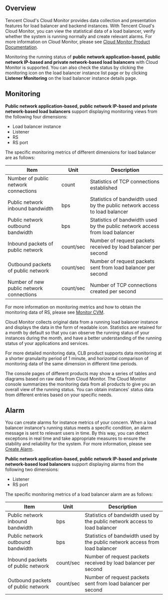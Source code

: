 ## Overview

Tencent Cloud's Cloud Monitor provides data collection and presentation features for load balancer and backend instances. With Tencent Cloud's Cloud Monitor, you can view the statistical data of a load balancer, verify whether the system is running normally and create relevant alarms. For more information on Cloud Monitor, please see [Cloud Monitor Product Documentation](https://intl.cloud.tencent.com/doc/product/248).

Monitoring the running status of **public network application-based, public network IP-based and private network-based load balancers** with Cloud Monitor is supported. You can also check the status by clicking the monitoring icon on the load balancer instance list page or by clicking **Listener Monitoring** on the load balancer instance details page.

## Monitoring

**Public network application-based, public network IP-based and private network-based load balancers** support displaying monitoring views from the following four dimensions:
- Load balancer instance
- Listener
- RS
- RS port

The specific monitoring metrics of different dimensions for load balancer are as follows:

Item | Unit | Description
----|------|----
Number of public network connections | count | Statistics of TCP connections established
Public network inbound bandwidth | bps | Statistics of bandwidth used by the public network access to load balancer
Public network outbound bandwidth | bps | Statistics of bandwidth used by the public network access from load balancer
Inbound packets of public network | count/sec | Number of request packets received by load balancer per second
Outbound packets of public network | count/sec | Number of request packets sent from load balancer per second
Number of new public network connections | count/sec | Number of TCP connections created per second

For more information on monitoring metrics and how to obtain the monitoring data of RS, please see [Monitor CVM](https://intl.cloud.tencent.com/document/product/213/5178).

Cloud Monitor collects original data from a running load balancer instance and displays the data in the form of readable icon. Statistics are retained for a month by default so that you can observe the running status of your instances during the month, and have a better understanding of the running status of your applications and services.

For more detailed monitoring data, CLB product supports data monitoring at a shorter granularity period of 1 minute, and horizontal comparison of monitoring data of the same dimension in different time periods.

The console pages of different products may show a series of tables and diagrams based on raw data from Cloud Monitor. The Cloud Monitor console summarizes the monitoring data from all products to give you an overall view of the running status. You can obtain instances' status data from different entries based on your specific needs.


## Alarm

You can create alarms for instance metrics of your concern. When a load balancer instance's running status meets a specific condition, an alarm message is sent to relevant users in time. By this way, you can detect exceptions in real time and take appropriate measures to ensure the stability and reliability for the system. For more information, please see [Create Alarm](https://intl.cloud.tencent.com/document/product/213/5179).

**Public network application-based, public network IP-based and private network-based load balancers** support displaying alarms from the following two dimensions:
- Listener
- RS port

The specific monitoring metrics of a load balancer alarm are as follows:

Item | Unit | Description
----|------|----
Public network inbound bandwidth | bps | Statistics of bandwidth used by the public network access to load balancer
Public network outbound bandwidth | bps | Statistics of bandwidth used by the public network access from load balancer
Inbound packets of public network | count/sec | Number of request packets received by load balancer per second
Outbound packets of public network | count/sec | Number of request packets sent from load balancer per second

